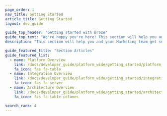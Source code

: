 ```yaml
---
page_order: 1
nav_title: Getting Started
article_title: Getting Started
layout: dev_guide

guide_top_header: "Getting started with Braze"
guide_top_text: "We're happy you're here! This section will help you and your marketers get set up and ready to use Braze to create strong, lasting bonds between you and your customers. By now, you should have had some sort of kick-off communication with teams at Braze. <br> <br> This guide is tailored to both supplement fully-guided onboarding and advise on onboarding actions you can take on your own."
description: "This section will help you and your Marketing team get set up and ready to use Braze to create strong, lasting bonds between you and your customers! This guide is tailored to both supplement fully-guided onboarding and advise on onboarding actions you can take on your own."

guide_featured_title: "Section Articles"
guide_featured_list:
  - name: Platform Overview
    link: /docs/developer_guide/platform_wide/getting_started/platform_overview/
    fa_icon: fas fa-table
  - name: Integration Overview
    link: /docs/developer_guide/platform_wide/getting_started/integration_overview/
    fa_icon: fas fa-server
  - name: Architecture Overview
    link: /docs/developer_guide/platform_wide/getting_started/architecture_overview/
    fa_icon: fas fa-table-columns

search_rank: 4
---
```


<br><br>
